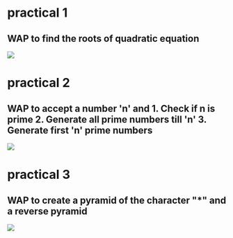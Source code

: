 # practical 1
<h2>WAP to find the roots of quadratic equation</h2>
<img src="https://github.com/user-attachments/assets/21cc524e-89fb-45a7-8d2b-79e0e8c07aea">

# practical 2
<h2>WAP to accept a number 'n' and 
1. Check if n is prime 
2. Generate all prime numbers till 'n' 
3. Generate first 'n' prime numbers </h2>
<img src="https://github.com/user-attachments/assets/4741c0c1-ceac-4a45-b032-e5e1e9e2192a">

# practical 3
<h2>WAP to create a pyramid of the character  "*" and a reverse pyramid  </h2>
<img src="https://github.com/user-attachments/assets/36f39307-effd-4351-a39f-ef2846c2f5ea">

